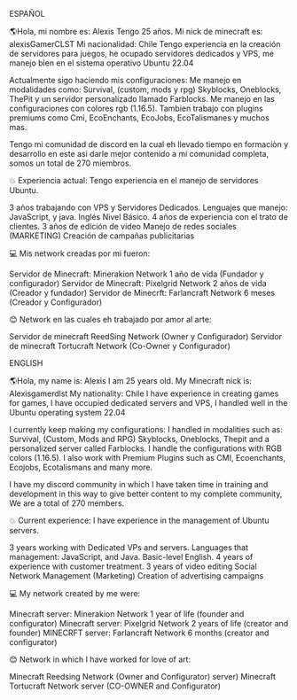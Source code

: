 ESPAÑOL

🌎Hola, mi nombre es: Alexis Tengo 25 años. 
Mi nick de minecraft es: alexisGamerCLST
Mi nacionalidad:  Chile
Tengo experiencia en la creación de servidores para juegos,
he ocupado servidores dedicados y VPS, me manejo bien en el sistema operativo Ubuntu 22.04

  Actualmente sigo haciendo mis configuraciones:
  Me manejo en modalidades como:
  Survival, (custom, mods y rpg) Skyblocks, Oneblocks, ThePit y un servidor personalizado llamado Farblocks.
  Me manejo en las configuraciones con colores rgb (1.16.5).
  Tambien trabajo con plugins premiums como Cmi, EcoEnchants, EcoJobs, EcoTalismanes y muchos mas.

Tengo mi comunidad de discord en la cual eh llevado tiempo en formaciòn y desarrollo en este asi darle mejor contenido a mi comunidad completa, 
somos un total de 270 miembros.

   💥 Experiencia actual:
Tengo experiencia en el manejo de servidores Ubuntu.

3 años trabajando con VPS y Servidores Dedicados.
Lenguajes que manejo: JavaScript, y java.
Inglés Nivel Básico.
4 años de experiencia con el trato de clientes.
3 años de edición de video
Manejo de redes sociales (MARKETING)
Creación de campañas publicitarias

  💻 Mis network creadas por mi fueron:

Servidor de Minecraft: Minerakion Network 1 año de vida (Fundador y configurador)
Servidor de Minecraft: Pixelgrid Network 2 años de vida (Creador y fundador)
Servidor de Minecrft: Farlancraft Network 6 meses (Creador y Configurador)

  😊 Network en las cuales eh trabajado por amor al arte:

Servidor de minecraft ReedSing Network (Owner y Configurador)
Servidor de minecraft Tortucraft Network (Co-Owner y Configurador)

ENGLISH

🌎Hola, my name is: Alexis I am 25 years old.
My Minecraft nick is: Alexisgamerdlst
My nationality: Chile
I have experience in creating games for games,
I have occupied dedicated servers and VPS, I handled well in the Ubuntu operating system 22.04

  I currently keep making my configurations:
  I handled in modalities such as:
  Survival, (Custom, Mods and RPG) Skyblocks, Oneblocks, Thepit and a personalized server called Farblocks.
  I handle the configurations with RGB colors (1.16.5).
  I also work with Premium Plugins such as CMI, Ecoenchants, Ecojobs, Ecotalismans and many more.

I have my discord community in which I have taken time in training and development in this way to give better content to my complete community,
We are a total of 270 members.

   💥 Current experience:
I have experience in the management of Ubuntu servers.

3 years working with Dedicated VPs and servers.
Languages ​​that management: JavaScript, and Java.
Basic-level English.
4 years of experience with customer treatment.
3 years of video editing
Social Network Management (Marketing)
Creation of advertising campaigns

  💻 My network created by me were:

Minecraft server: Minerakion Network 1 year of life (founder and configurator)
Minecraft server: Pixelgrid Network 2 years of life (creator and founder)
MINECRFT server: Farlancraft Network 6 months (creator and configurator)

  😊 Network in which I have worked for love of art:

Minecraft Reedsing Network (Owner and Configurator) server)
Minecraft Tortucraft Network server (CO-OWNER and Configurator)
